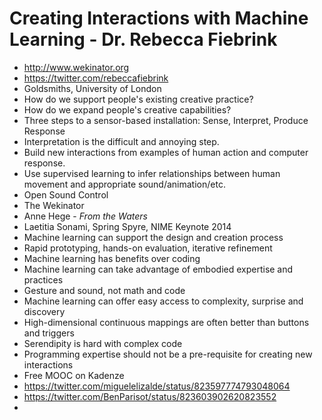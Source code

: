 # Creating Interactions with Machine Learning - Dr. Rebecca Fiebrink

- <http://www.wekinator.org>
- <https://twitter.com/rebeccafiebrink>
- Goldsmiths, University of London
- How do we support people's existing creative practice?
- How do we expand people's creative capabilities?
- Three steps to a sensor-based installation: Sense, Interpret, Produce Response
- Interpretation is the difficult and annoying step.
- Build new interactions from examples of human action and computer response.
- Use supervised learning to infer relationships between human movement and appropriate sound/animation/etc.
- Open Sound Control
- The Wekinator
- Anne Hege - _From the Waters_
- Laetitia Sonami, Spring Spyre, NIME Keynote 2014
- Machine learning can support the design and creation process
- Rapid prototyping, hands-on evaluation, iterative refinement
- Machine learning has benefits over coding
- Machine learning can take advantage of embodied expertise and practices
- Gesture and sound, not math and code
- Machine learning can offer easy access to complexity, surprise and discovery
- High-dimensional continuous mappings are often better than buttons and triggers
- Serendipity is hard with complex code
- Programming expertise should not be a pre-requisite for creating new interactions
- Free MOOC on Kadenze
- <https://twitter.com/miguelelizalde/status/823597774793048064>
- <https://twitter.com/BenParisot/status/823603902620823552>
- 
